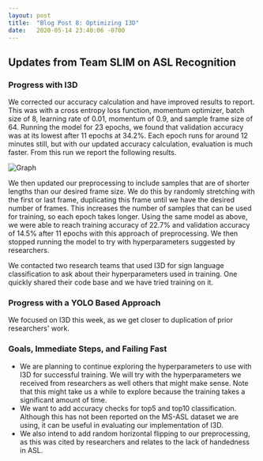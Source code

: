 ```yaml
---
layout: post
title:  "Blog Post 8: Optimizing I3D"
date:   2020-05-14 23:40:06 -0700
---
```


## Updates from Team SLIM on ASL Recognition

### Progress with I3D
We corrected our accuracy calculation and have improved results to report. This was with a cross entropy loss function, momentum optimizer, batch size of 8, learning rate of 0.01, momentum of 0.9, and sample frame size of 64. Running the model for 23 epochs, we found that validation accuracy was at its lowest after 11 epochs at 34.2%. Each epoch runs for around 12 minutes still, but with our updated accuracy calculation, evaluation is much faster. From this run we report the following results.

![Graph](https://estberg.github.io/CSE481N/assets/training.jpg)

We then updated our preprocessing to include samples that are of shorter lengths than our desired frame size. We do this by randomly stretching with the first or last frame, duplicating this frame until we have the desired number of frames. This increases the number of samples that can be used for training, so each epoch takes longer. Using the same model as above, we were able to reach training accuracy of 22.7% and validation accuracy of 14.5% after 11 epochs with this approach of preprocessing. We then stopped running the model to try with hyperparameters suggested by researchers.

We contacted two research teams that used I3D for sign language classification to ask about their hyperparameters used in training. One quickly shared their code base and we have tried training on it. 

### Progress with a YOLO Based Approach
We focused on I3D this week, as we get closer to duplication of prior researchers' work.

### Goals, Immediate Steps, and Failing Fast
* We are planning to continue exploring the hyperparameters to use with I3D for successful training. We will try with the hyperparameters we received from researchers as well others that might make sense. Note that this might take us a while to explore because the training takes a significant amount of time.
* We want to add accuracy checks for top5 and top10 classification. Although this has not been reported on the MS-ASL dataset we are using, it can be useful in evaluating our implementation of I3D. 
* We also intend to add random horizontal flipping to our preprocessing, as this was cited by researchers and relates to the lack of handedness in ASL. 
